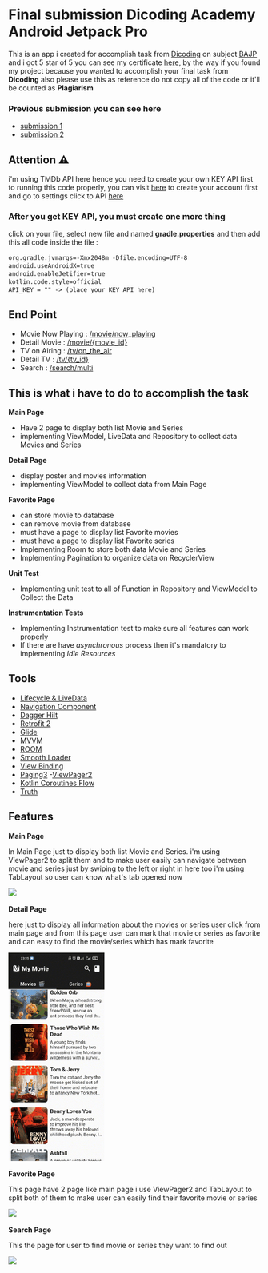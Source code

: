 # Final submission Dicoding Academy Android Jetpack Pro
This is an app i created for accomplish task from [Dicoding](https://www.dicoding.com/) on subject [BAJP](https://www.dicoding.com/academies/129) and i got 5 star of 5 you can see my certificate [here](https://www.dicoding.com/certificates/ERZR5V5QOPYV), by the way if you found my project because you wanted to accomplish your final task from **Dicoding** also please use this as reference do not copy all of the code or it'll be counted as **Plagiarism**

### Previous submission you can see here 
- [submission 1](https://github.com/isekaiweb/MyMovie/tree/submission_1)
- [submission 2](https://github.com/isekaiweb/MyMovie/tree/submission_2)

## Attention ⚠
i'm using TMDb API here hence you need to create your own KEY API first to running this code properly, you can visit [here](https://www.themoviedb.org/login) to create your account first and go to settings click to API [here](https://www.themoviedb.org/settings/api)

### After you get KEY API, you must create one more thing
click on your file, select new file and named **gradle.properties**
and then add this all code inside the file :
```
org.gradle.jvmargs=-Xmx2048m -Dfile.encoding=UTF-8
android.useAndroidX=true
android.enableJetifier=true
kotlin.code.style=official
API_KEY = "" -> (place your KEY API here)
```

## End Point
- Movie Now Playing : [/movie/now_playing](https://developers.themoviedb.org/3/movies/get-now-playing)
- Detail Movie : [/movie/{movie_id}](https://developers.themoviedb.org/3/movies/get-movie-details)
- TV on Airing : [/tv/on_the_air](https://developers.themoviedb.org/3/tv/get-tv-on-the-air)
- Detail TV : [/tv/{tv_id}](https://developers.themoviedb.org/3/tv/get-tv-details)
- Search : [/search/multi](https://developers.themoviedb.org/3/search/multi-search)

## This is what i have to do to accomplish the task
**Main Page**
- Have 2 page to display both list Movie and Series
- implementing ViewModel, LiveData and Repository to collect data Movies and Series 

**Detail Page**
- display poster and movies information
- implementing ViewModel to collect data from Main Page

**Favorite Page**
- can store movie to database
- can remove movie from database
- must have a page to display list Favorite movies
- must have a page to display list Favorite series
- Implementing Room to store both data Movie and Series
- Implementing Pagination to organize data on RecyclerView

**Unit Test**
- Implementing unit test to all of Function in Repository and ViewModel to Collect the Data

**Instrumentation Tests**
- Implementing Instrumentation test to make sure all features can work properly
- If there are have *asynchronous* process then it's mandatory to implementing *Idle Resources*

## Tools
- [Lifecycle & LiveData](https://developer.android.com/jetpack/androidx/releases/lifecycle)
- [Navigation Component](https://developer.android.com/jetpack/androidx/releases/navigation)
- [Dagger Hilt](https://dagger.dev/hilt/)
- [Retrofit 2](https://square.github.io/retrofit/)
- [Glide](https://github.com/bumptech/glide)
- [MVVM](https://developer.android.com/jetpack/guide)
- [ROOM](https://developer.android.com/jetpack/androidx/releases/room)
-  [Smooth Loader](https://github.com/nntuyen/mkloader)
- [View Binding](https://developer.android.com/topic/libraries/view-binding?hl=en)
- [Paging3](https://developer.android.com/topic/libraries/architecture/paging/v3-overview)
-[ViewPager2](https://developer.android.com/jetpack/androidx/releases/viewpager2?hl=id)
- [Kotlin Coroutines Flow](https://kotlin.github.io/kotlinx.coroutines/kotlinx-coroutines-core/kotlinx.coroutines.flow/-flow/)
- [Truth](https://kotlin.github.io/kotlinx.coroutines/kotlinx-coroutines-core/kotlinx.coroutines.flow/-flow/)

## Features
**Main Page**
<div>
    <p>
        In Main Page just to display both list Movie and Series.
        i'm using ViewPager2 to split them and to make user easily can navigate between movie and series just by swiping to the left or right in here too i'm using TabLayout so user can know what's tab opened now
    </p>
    <img src="demo/main.gif">
</div>

**Detail Page**
<div>
    <p>
       here just to display all information about the movies or series user click from main page and from this page user can mark that movie or series as favorite and can easy to find the movie/series which has mark favorite
    </p>
    <img src="demo/detail.gif">
</div>

**Favorite Page**
<div>
    <p>
       This page have 2 page like main page i use ViewPager2 and TabLayout to split both of them to make user can easily find their favorite movie or series
    </p>
    <img src="demo/favorite.gif">
</div>

**Search Page**
<div>
    <p>
       This the page for user to find movie or series they want to find out
    </p>
    <img src="demo/search.gif">
</div>



